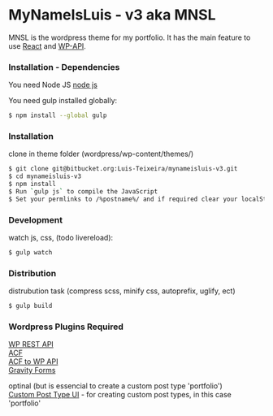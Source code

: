 
MyNameIsLuis - v3 aka MNSL
==============

MNSL is the wordpress theme for my portfolio.
It has the main feature to use [React](http://facebook.github.io/react/) and [WP-API](http://wp-api.org/).



### Installation - Dependencies

You need Node JS [node js](https://nodejs.org/)

You need gulp installed globally:

```sh
$ npm install --global gulp
```



### Installation
clone in theme folder (wordpress/wp-content/themes/)
```sh
$ git clone git@bitbucket.org:Luis-Teixeira/mynameisluis-v3.git
$ cd mynameisluis-v3
$ npm install
$ Run `gulp js` to compile the JavaScript
$ Set your permlinks to /%postname%/ and if required clear your localStorage.
```

### Development

watch js, css, (todo livereload):
```sh
$ gulp watch
```

### Distribution
distrubution task (compress scss, minify css, autoprefix, uglify, ect)
```sh
$ gulp build
```

### Wordpress Plugins Required 

[WP REST API](http://v2.wp-api.org/)\
[ACF](http://www.advancedcustomfields.com/)\
[ACF to WP API](https://wordpress.org/plugins/acf-to-wp-api/)\
[Gravity Forms](http://www.gravityforms.com/)

optinal (but is essencial to create a custom post type 'portfolio')\
[Custom Post Type UI](https://github.com/WebDevStudios/custom-post-type-ui/)
	- for creating custom post types, in this case 'portfolio'

